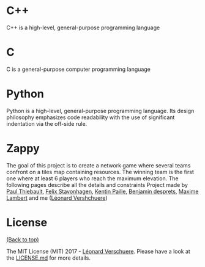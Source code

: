 # C++
C++ is a high-level, general-purpose programming language
# C
C is a general-purpose computer programming language
# Python
Python is a high-level, general-purpose programming language. Its design philosophy emphasizes code readability with the use of significant indentation via the off-side rule.

# Zappy
The goal of this project is to create a network game where several teams confront on a tiles map containing
resources.
The winning team is the first one where at least 6 players who reach the maximum elevation.
The following pages describe all the details and constraints
Project made by [Paul Thiebault](https://github.com/PaulThblt), [Felix Stavonhagen](https://github.com/Felixsta123), [Kentin Paille](https://github.com/KentinPaille), [Benjamin desprets](https://github.com/bendsp), [Maxime Lambert](https://github.com/Dimerci) and me ([Léonard Vershchuere](https://github.com/verschhh)) 

# License

[(Back to top)](#C++)


The MIT License (MIT) 2017 - [Léonard Verschuere](https://github.com/verschhh). Please have a look at the [LICENSE.md](LICENSE.md) for more details.
